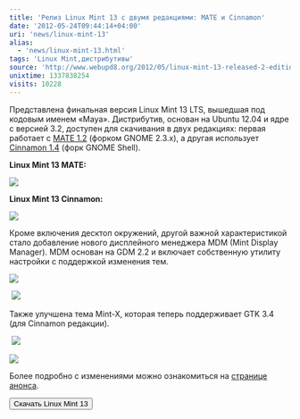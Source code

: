 ```yaml
---
title: 'Релиз Linux Mint 13 с двумя редакциями: MATE и Cinnamon'
date: '2012-05-24T09:44:14+04:00'
uri: 'news/linux-mint-13'
alias: 
  - 'news/linux-mint-13.html'
tags: 'Linux Mint,дистрибутивы'
source: 'http://www.webupd8.org/2012/05/linux-mint-13-released-2-editions.html'
unixtime: 1337838254
visits: 10228
---
```

Представлена финальная версия Linux Mint 13 LTS, вышедшая под кодовым именем «Maya». Дистрибутив, основан на Ubuntu 12.04 и ядре с версией 3.2, доступен для скачивания в двух редакциях: первая работает с [MATE 1.2](apps/mate-1-2) (форком GNOME 2.3.x), а другая использует [Cinnamon 1.4](apps/cinnamon-1-4) (форк GNOME Shell).

**Linux Mint 13 MATE:**

**[![](img/2012/05/24/09-00/linux-mint-13-mate-7260188682-o.jpg)](img/2012/05/24/09-00/linux-mint-13-mate-7260188682-o.jpg)**

**Linux Mint 13 Cinnamon:**

**[![](img/2012/05/24/09-00/linux-mint-13-cinnamon-7260189206-o.jpg)](img/2012/05/24/09-00/linux-mint-13-cinnamon-7260189206-o.jpg)**

Кроме включения десктоп окружений, другой важной характеристикой стало добавление нового дисплейного менеджера MDM (Mint Display Manager). MDM основан на GDM 2.2 и включает собственную утилиту настройки с поддержкой изменения тем.

[![](img/2012/05/24/09-00/mdm-7260188774-o.jpg)](img/2012/05/24/09-00/mdm-7260188774-o.jpg)

 [![](img/2012/05/24/09-00/linux-mint-13-login-preferences-7260189050-o.jpg)](img/2012/05/24/09-00/linux-mint-13-login-preferences-7260189050-o.jpg)

Также улучшена тема Mint-X, которая теперь поддерживает GTK 3.4 (для Cinnamon редакции).

 [![](img/2012/05/24/09-00/linux-mint-13-theme-7260188958-o.jpg)](img/2012/05/24/09-00/linux-mint-13-theme-7260188958-o.jpg)

[![](img/2012/05/24/09-00/linux-mint-13-theme-2-7260188850-o.jpg)](img/2012/05/24/09-00/linux-mint-13-theme-2-7260188850-o.jpg)

Более подробно с изменениями можно ознакомиться на [странице анонса](http://www.linuxmint.com/rel_maya_whatsnew.php).

[<button>Скачать Linux Mint 13</button>](http://www.linuxmint.com/download.php)
